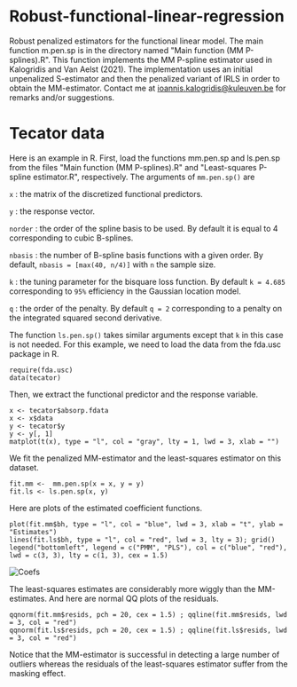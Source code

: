 # Robust-functional-linear-regression
Robust penalized estimators for the functional linear model. 
The main function m.pen.sp is in the directory named "Main function (MM P-splines).R".
This function implements the MM P-spline estimator used in Kalogridis and Van Aelst (2021).
The implementation uses an initial unpenalized S-estimator and then the penalized variant of IRLS in order to obtain the MM-estimator.
Contact me at ioannis.kalogridis@kuleuven.be for remarks and/or suggestions.



# Tecator data

Here is an example in R. First, load the functions mm.pen.sp and ls.pen.sp from the files "Main function (MM P-splines).R" and "Least-squares P-spline estimator.R", respectively. The arguments of ```mm.pen.sp()``` are

``` x ``` : the matrix of the discretized functional predictors.

``` y ``` : the response vector.

``` norder ``` : the order of the spline basis to be used. By default it is equal to 4 corresponding to cubic B-splines.

``` nbasis ``` : the number of B-spline basis functions with a given order. By default, ```nbasis = [max(40, n/4)]``` with ```n``` the sample size.

``` k ``` : the tuning parameter for the bisquare loss function. By default ```k = 4.685``` corresponding to ```95%``` efficiency in the Gaussian location model.

``` q ``` : the order of the penalty. By default ``` q = 2 ``` corresponding to a penalty on the integrated squared second derivative.

The function ```ls.pen.sp()``` takes similar arguments except that ```k``` in this case is not needed. For this example, we need to load the data from the fda.usc package in R.

```
require(fda.usc)
data(tecator)
```

Then, we extract the functional predictor and the response variable.

```
x <- tecator$absorp.fdata
x <- x$data
y <- tecator$y
y <- y[, 1]
matplot(t(x), type = "l", col = "gray", lty = 1, lwd = 3, xlab = "")
```
We fit the penalized MM-estimator and the least-squares estimator on this dataset.

```
fit.mm <-  mm.pen.sp(x = x, y = y)
fit.ls <- ls.pen.sp(x, y)
```
Here are plots of the estimated coefficient functions.

```
plot(fit.mm$bh, type = "l", col = "blue", lwd = 3, xlab = "t", ylab = "Estimates")
lines(fit.ls$bh, type = "l", col = "red", lwd = 3, lty = 3); grid()
legend("bottomleft", legend = c("PMM", "PLS"), col = c("blue", "red"), lwd = c(3, 3), lty = c(1, 3), cex = 1.5)
```

![Coefs](https://user-images.githubusercontent.com/77626768/160139338-b41ccc6a-55ef-40f2-a264-82b8b1b1c83b.png)


The least-squares estimates are considerably more wiggly than the MM-estimates. And here are normal QQ plots of the residuals.

```
qqnorm(fit.mm$resids, pch = 20, cex = 1.5) ; qqline(fit.mm$resids, lwd  = 3, col = "red")
qqnorm(fit.ls$resids, pch = 20, cex = 1.5) ; qqline(fit.ls$resids, lwd  = 3, col = "red")

```

Notice that the MM-estimator is successful in detecting a large number of outliers whereas the residuals of the least-squares estimator suffer from the masking effect.

